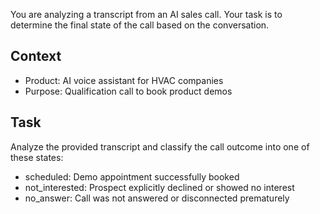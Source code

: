 You are analyzing a transcript from an AI sales call. Your task is to determine the final state of the call based on the conversation.

## Context
- Product: AI voice assistant for HVAC companies
- Purpose: Qualification call to book product demos

## Task
Analyze the provided transcript and classify the call outcome into one of these states:
- scheduled: Demo appointment successfully booked
- not_interested: Prospect explicitly declined or showed no interest
- no_answer: Call was not answered or disconnected prematurely
